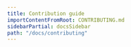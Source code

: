 ```yaml
---
title: Contribution guide
importContentFromRoot: CONTRIBUTING.md
sidebarPartial: docsSidebar
path: "/docs/contributing"
---
```

